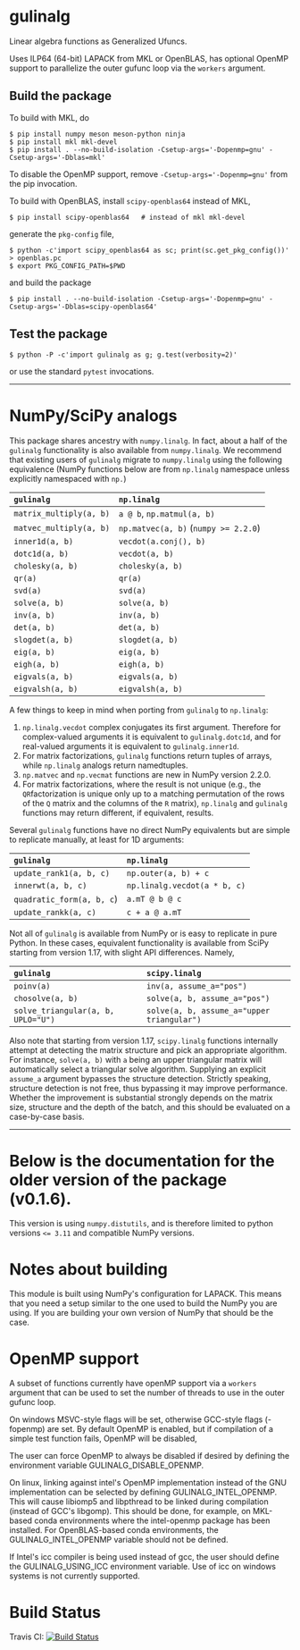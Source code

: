 gulinalg 
========

Linear algebra functions as Generalized Ufuncs.


Uses ILP64 (64-bit) LAPACK from MKL or OpenBLAS, has optional OpenMP support
to parallelize the outer gufunc loop via the `workers` argument.

Build the package
--------------------

To build with MKL, do

```
$ pip install numpy meson meson-python ninja
$ pip install mkl mkl-devel
$ pip install . --no-build-isolation -Csetup-args='-Dopenmp=gnu' -Csetup-args='-Dblas=mkl'
```

To disable the OpenMP support, remove `-Csetup-args='-Dopenmp=gnu'` from the
pip invocation.

To build with OpenBLAS, install `scipy-openblas64` instead of MKL,

```
$ pip install scipy-openblas64   # instead of mkl mkl-devel
```

generate the `pkg-config` file,

```
$ python -c'import scipy_openblas64 as sc; print(sc.get_pkg_config())' > openblas.pc
$ export PKG_CONFIG_PATH=$PWD
```

and build the package

```
$ pip install . --no-build-isolation -Csetup-args='-Dopenmp=gnu' -Csetup-args='-Dblas=scipy-openblas64'
```

Test the package
----------------

```
$ python -P -c'import gulinalg as g; g.test(verbosity=2)'
```

or use the standard `pytest` invocations.


--------------------------------------------------------------------------------

NumPy/SciPy analogs
===================

This package shares ancestry with `numpy.linalg`. In fact, about a half of
the `gulinalg` functionality is also available from `numpy.linalg`. We recommend
that existing users of `gulinalg` migrate to `numpy.linalg` using the following equivalence (NumPy functions below are from `np.linalg` namespace unless
explicitly namespaced with `np.`)

| `gulinalg`              | `np.linalg`                       |
|:------------------------|:----------------------------------|
| `matrix_multiply(a, b)` | `a @ b`, `np.matmul(a, b)`        |
| `matvec_multiply(a, b)` | `np.matvec(a, b)` (`numpy >= 2.2.0`) |
| `inner1d(a, b)`         | `vecdot(a.conj(), b)`             |
| `dotc1d(a, b)`          | `vecdot(a, b)`                    |
| `cholesky(a, b)`        | `cholesky(a, b)`                  |
| `qr(a)`                 |  `qr(a)`                          |
| `svd(a)`                |  `svd(a)`                         |
| `solve(a, b)`           | `solve(a, b)`                     |
| `inv(a, b)`             |  `inv(a, b)`                      |
| `det(a, b)`             |  `det(a, b)`                      |
| `slogdet(a, b)`         |  `slogdet(a, b)`                  |
| `eig(a, b)`             |  `eig(a, b)`                      |
| `eigh(a, b)`            |  `eigh(a, b)`                     |
| `eigvals(a, b)`         |  `eigvals(a, b)`                  |
| `eigvalsh(a, b)`        |  `eigvalsh(a, b)`                 |



A few things to keep in mind when porting from `gulinalg` to `np.linalg`:

1. `np.linalg.vecdot` complex conjugates its first argument. Therefore for
    complex-valued arguments it is equivalent to `gulinalg.dotc1d`, and for
    real-valued arguments it is equivalent to `gulinalg.inner1d`.
2. For matrix factorizations, `gulinalg` functions return tuples of arrays, while
   `np.linalg` analogs return namedtuples.
3. `np.matvec` and `np.vecmat` functions are new in NumPy version 2.2.0.
4. For matrix factorizations, where the result is not unique (e.g., the
  `QR`factorization is unique only up to a matching permutation of the rows of
   the `Q` matrix and the columns of the `R` matrix),
  `np.linalg` and `gulinalg` functions may return different, if equivalent, results.


Several `gulinalg` functions have no direct NumPy equivalents but are simple
to replicate manually, at least for 1D arguments:

| `gulinalg`                | `np.linalg`                  |
|:--------------------------|:-----------------------------|
| `update_rank1(a, b, c)`   | `np.outer(a, b) + c`         |
| `innerwt(a, b, c)`        | `np.linalg.vecdot(a * b, c)` |
| `quadratic_form(a, b, c`) | `a.mT @ b @ c`               |
|  `update_rankk(a, c)`     |  `c + a @ a.mT`               |

Not all of `gulinalg` is available from NumPy or is easy to replicate in pure Python. In these cases,
equivalent functionality is available from SciPy starting from version 1.17, with slight API
differences. Namely,

| `gulinalg`                         | `scipy.linalg`                            |
|:-----------------------------------|:------------------------------------------|
| `poinv(a)`                         | `inv(a, assume_a="pos")`                  |
| `chosolve(a, b)`                   | `solve(a, b, assume_a="pos")`            |
| `solve_triangular(a, b, UPLO="U")` | `solve(a, b, assume_a="upper triangular")` |

Also note that starting from version 1.17, `scipy.linalg` functions internally attempt at detecting
the matrix structure and pick an appropriate algorithm. For instance, `solve(a, b)` with `a`
being an upper triangular matrix will automatically select a triangular solve algorithm. Supplying
an explicit `assume_a` argument bypasses the structure detection. Strictly speaking, structure
detection is not free, thus bypassing it may improve performance. Whether the improvement is substantial
strongly depends on the matrix size, structure and the depth of the batch, and this should be
evaluated on a case-by-case basis.


--------------------------------------------------------------------------------


Below is the documentation for the older version of the package (v0.1.6).
=========================================================================

This version is using `numpy.distutils`, and is therefore limited to
python versions `<= 3.11` and compatible NumPy versions.



Notes about building
====================

This module is built using NumPy's configuration for LAPACK. This means that
you need a setup similar to the one used to build the NumPy you are using. If
you are building your own version of NumPy that should be the case.

OpenMP support
==============

A subset of functions currently have openMP support via a `workers` argument
that can be used to set the number of threads to use in the outer gufunc loop.

On windows MSVC-style flags will be set, otherwise GCC-style flags (-fopenmp)
are set. By default OpenMP is enabled, but if compilation of a simple test
function fails, OpenMP will be disabled,

The user can force OpenMP to always be disabled if desired by defining the
environment variable GULINALG_DISABLE_OPENMP.

On linux, linking against intel's OpenMP implementation instead of the GNU
implementation can be selected by defining GULINALG_INTEL_OPENMP. This will
cause libiomp5 and libpthread to be linked during compilation (instead of GCC's
libgomp). This should be done, for example, on MKL-based conda environments
where the intel-openmp package has been installed. For OpenBLAS-based conda
environments, the GULINALG_INTEL_OPENMP variable should not be defined.

If Intel's icc compiler is being used instead of gcc, the user should define
the GULINALG_USING_ICC environment variable. Use of icc on windows systems is
not currently supported.

Build Status
============

Travis CI: [![Build Status](https://travis-ci.org/Quansight/gulinalg.svg?branch=master)](https://travis-ci.org/Quansight/gulinalg)
